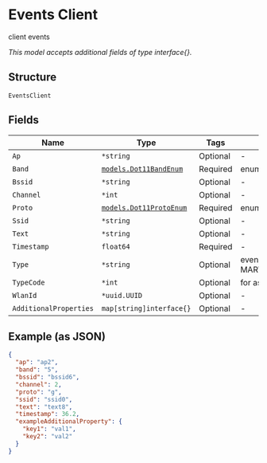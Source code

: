 
# Events Client

client events

*This model accepts additional fields of type interface{}.*

## Structure

`EventsClient`

## Fields

| Name | Type | Tags | Description |
|  --- | --- | --- | --- |
| `Ap` | `*string` | Optional | - |
| `Band` | [`models.Dot11BandEnum`](../../doc/models/dot-11-band-enum.md) | Required | enum: `24`, `5`, `6` |
| `Bssid` | `*string` | Optional | - |
| `Channel` | `*int` | Optional | - |
| `Proto` | [`models.Dot11ProtoEnum`](../../doc/models/dot-11-proto-enum.md) | Required | enum: `a`, `ac`, `ax`, `b`, `g`, `n` |
| `Ssid` | `*string` | Optional | - |
| `Text` | `*string` | Optional | - |
| `Timestamp` | `float64` | Required | - |
| `Type` | `*string` | Optional | event type, e.g. MARVIS_EVENT_CLIENT_FBT_FAILURE |
| `TypeCode` | `*int` | Optional | for assoc/disassoc events |
| `WlanId` | `*uuid.UUID` | Optional | - |
| `AdditionalProperties` | `map[string]interface{}` | Optional | - |

## Example (as JSON)

```json
{
  "ap": "ap2",
  "band": "5",
  "bssid": "bssid6",
  "channel": 2,
  "proto": "g",
  "ssid": "ssid0",
  "text": "text8",
  "timestamp": 36.2,
  "exampleAdditionalProperty": {
    "key1": "val1",
    "key2": "val2"
  }
}
```

